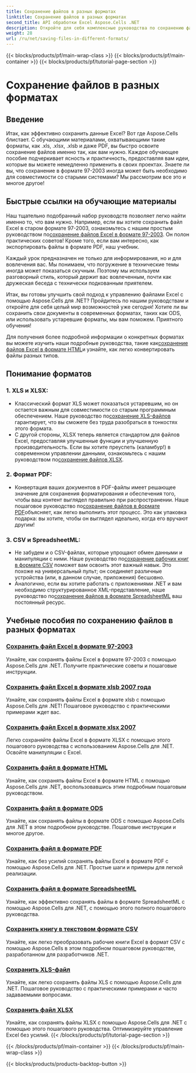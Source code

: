 ```yaml
---
title: Сохранение файлов в разных форматах
linktitle: Сохранение файлов в разных форматах
second_title: API обработки Excel Aspose.Cells .NET
description: Откройте для себя комплексные руководства по сохранению файлов Excel в различных форматах с помощью Aspose.Cells for .NET. Улучшите свои навыки работы с Excel.
weight: 28
url: /ru/net/saving-files-in-different-formats/
---
```


{{< blocks/products/pf/main-wrap-class >}}
{{< blocks/products/pf/main-container >}}
{{< blocks/products/pf/tutorial-page-section >}}

# Сохранение файлов в разных форматах

## Введение

Итак, как эффективно сохранить данные Excel? Вот где Aspose.Cells блистает. С обучающими материалами, охватывающими такие форматы, как .xls, .xlsx, .xlsb и даже PDF, вы быстро освоите сохранение файлов именно так, как вам нужно. Каждое обучающее пособие подчеркивает ясность и практичность, предоставляя вам идеи, которые вы можете немедленно применить в своих проектах. Знаете ли вы, что сохранение в формате 97-2003 иногда может быть необходимо для совместимости со старыми системами? Мы рассмотрим все это и многое другое!

## Быстрые ссылки на обучающие материалы
Наш тщательно подобранный набор руководств позволяет легко найти именно то, что вам нужно. Например, если вы хотите сохранить файл Excel в старом формате 97-2003, ознакомьтесь с нашим простым руководством по[сохранение файлов Excel в формате 97-2003](./save-excel-file-in-97-2003-format/). Он полон практических советов! Кроме того, если вам интересно, как экспортировать файлы в формате PDF, наш учебник.

Каждый урок предназначен не только для информирования, но и для вовлечения вас. Мы понимаем, что погружение в технические темы иногда может показаться скучным. Поэтому мы используем разговорный стиль, который держит вас вовлеченным, почти как дружеская беседа с технически подкованным приятелем.

Итак, вы готовы улучшить свой подход к управлению файлами Excel с помощью Aspose.Cells для .NET? Пройдитесь по нашим руководствам и откройте для себя целый мир возможностей уже сегодня! Хотите ли вы сохранить свои документы в современных форматах, таких как ODS, или использовать устаревшие форматы, мы вам поможем. Приятного обучения! 

Для получения более подробной информации о конкретных форматах вы можете изучить наши подробные руководства, такие как[сохранение файлов Excel в формате HTML](./save-file-in-html-format/)и узнайте, как легко конвертировать файлы разных типов.

## Понимание форматов

### 1. XLS и XLSX: 
-  Классический формат XLS может показаться устаревшим, но он остается важным для совместимости со старым программным обеспечением. Наше руководство по[сохранение XLS-файлов](./save-xls-file/) гарантирует, что вы сможете без труда разобраться в тонкостях этого формата. 
-  С другой стороны, XLSX теперь является стандартом для файлов Excel, предоставляя улучшенные функции и улучшенную производительность. Если вы хотите преуспеть (каламбур!) в современном управлении данными, ознакомьтесь с нашим руководством по[сохранение файлов XLSX](./save-xlsx-file/).

### 2. Формат PDF:
-  Конвертация ваших документов в PDF-файлы имеет решающее значение для сохранения форматирования и обеспечения того, чтобы ваш контент выглядел правильно при распространении. Наше пошаговое руководство по[сохранение файлов в формате PDF](./save-file-in-pdf-format/)объясняет, как легко выполнить этот процесс. Это как упаковка подарка: вы хотите, чтобы он выглядел идеально, когда его вручают другим!

### 3. CSV и SpreadsheetML:
-  Не забудем и о CSV-файлах, которые упрощают обмен данными и манипуляции с ними. Наше руководство по[сохранение рабочих книг в формате CSV](./save-workbook-to-text-csv-format/) поможет вам освоить этот важный навык. Это похоже на универсальный пульт; он соединяет различные устройства (или, в данном случае, приложения) бесшовно.
-  Аналогично, если вы хотите работать с приложениями .NET и вам необходимо структурированное XML-представление, наше руководство по[сохранение файлов в формате SpreadsheetML](./save-file-in-spreadsheetml-format/) ваш постоянный ресурс.

## Учебные пособия по сохранению файлов в разных форматах
### [Сохранить файл Excel в формате 97-2003](./save-excel-file-in-97-2003-format/)
Узнайте, как сохранять файлы Excel в формате 97-2003 с помощью Aspose.Cells для .NET. Получите практические советы и пошаговые инструкции.
### [Сохранить файл Excel в формате xlsb 2007 года](./save-excel-file-in-2007-xlsb-format/)
Узнайте, как сохранять файлы Excel в формате xlsb с помощью Aspose.Cells для .NET! Пошаговое руководство с практическими примерами ждет вас.
### [Сохранить файл Excel в формате xlsx 2007](./save-excel-file-in-2007-xlsx-format/)
Легко сохраняйте файлы Excel в формате XLSX с помощью этого пошагового руководства с использованием Aspose.Cells для .NET. Освойте манипуляции с Excel.
### [Сохранить файл в формате HTML](./save-file-in-html-format/)
Узнайте, как сохранять файлы Excel в формате HTML с помощью Aspose.Cells для .NET, воспользовавшись этим подробным пошаговым руководством.
### [Сохранить файл в формате ODS](./save-file-in-ods-format/)
Узнайте, как сохранять файлы в формате ODS с помощью Aspose.Cells для .NET в этом подробном руководстве. Пошаговые инструкции и многое другое.
### [Сохранить файл в формате PDF](./save-file-in-pdf-format/)
Узнайте, как без усилий сохранять файлы Excel в формате PDF с помощью Aspose.Cells для .NET. Простые шаги и примеры для легкой реализации.
### [Сохранить файл в формате SpreadsheetML](./save-file-in-spreadsheetml-format/)
Узнайте, как эффективно сохранять файлы в формате SpreadsheetML с помощью Aspose.Cells для .NET, с помощью этого полного пошагового руководства.
### [Сохранить книгу в текстовом формате CSV](./save-workbook-to-text-csv-format/)
Узнайте, как легко преобразовать рабочие книги Excel в формат CSV с помощью Aspose.Cells в этом подробном пошаговом руководстве, разработанном для разработчиков .NET.
### [Сохранить XLS-файл](./save-xls-file/)
Узнайте, как легко сохранять файлы XLS с помощью Aspose.Cells для .NET. Пошаговое руководство с практическими примерами и часто задаваемыми вопросами.
### [Сохранить файл XLSX](./save-xlsx-file/)
Узнайте, как сохранять файлы XLSX с помощью Aspose.Cells для .NET с помощью этого пошагового руководства. Оптимизируйте управление Excel без усилий.
{{< /blocks/products/pf/tutorial-page-section >}}

{{< /blocks/products/pf/main-container >}}
{{< /blocks/products/pf/main-wrap-class >}}

{{< blocks/products/products-backtop-button >}}

